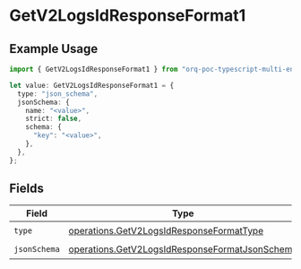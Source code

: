 # GetV2LogsIdResponseFormat1

## Example Usage

```typescript
import { GetV2LogsIdResponseFormat1 } from "orq-poc-typescript-multi-env-version/models/operations";

let value: GetV2LogsIdResponseFormat1 = {
  type: "json_schema",
  jsonSchema: {
    name: "<value>",
    strict: false,
    schema: {
      "key": "<value>",
    },
  },
};
```

## Fields

| Field                                                                                                            | Type                                                                                                             | Required                                                                                                         | Description                                                                                                      |
| ---------------------------------------------------------------------------------------------------------------- | ---------------------------------------------------------------------------------------------------------------- | ---------------------------------------------------------------------------------------------------------------- | ---------------------------------------------------------------------------------------------------------------- |
| `type`                                                                                                           | [operations.GetV2LogsIdResponseFormatType](../../models/operations/getv2logsidresponseformattype.md)             | :heavy_check_mark:                                                                                               | N/A                                                                                                              |
| `jsonSchema`                                                                                                     | [operations.GetV2LogsIdResponseFormatJsonSchema](../../models/operations/getv2logsidresponseformatjsonschema.md) | :heavy_check_mark:                                                                                               | N/A                                                                                                              |
